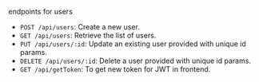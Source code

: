 endpoints for users
- `POST /api/users`: Create a new user.
- `GET /api/users`: Retrieve the list of users.
- `PUT /api/users/:id`: Update an existing user provided with unique id params.
- `DELETE /api/users/:id`: Delete a user provided with unique id params.
- `GET /api/getToken`: To get new token for JWT in frontend.
